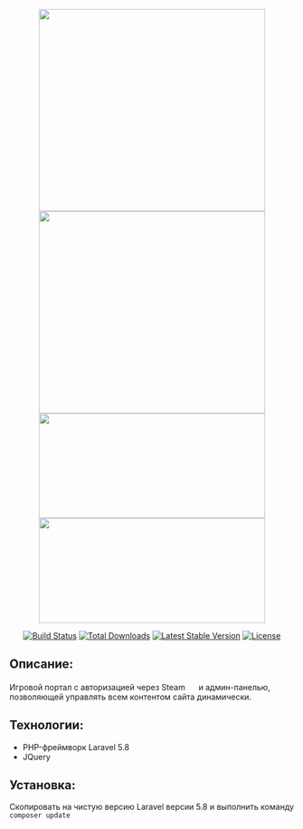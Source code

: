 <p align="center">
    <img src="https://lee-web.online/public/assets/promo_github/index2.jpg" width="400" height="357">
        <img src="https://lee-web.online/public/assets/promo_github/video2.jpg" width="400" height="357">
    <img src="https://lee-web.online/public/assets/promo_github/profile2.jpg" width="400" height="185">
    <img src="https://lee-web.online/public/assets/promo_github/slider2.jpg" width="400" height="185">
</p>

<p align="center">
<a href="https://travis-ci.org/laravel/framework"><img src="https://travis-ci.org/laravel/framework.svg" alt="Build Status"></a>
<a href="https://packagist.org/packages/laravel/framework"><img src="https://poser.pugx.org/laravel/framework/d/total.svg" alt="Total Downloads"></a>
<a href="https://packagist.org/packages/laravel/framework"><img src="https://poser.pugx.org/laravel/framework/v/stable.svg" alt="Latest Stable Version"></a>
<a href="https://packagist.org/packages/laravel/framework"><img src="https://poser.pugx.org/laravel/framework/license.svg" alt="License"></a>
</p>

## Описание:
Игровой портал с авторизацией через Steam <a href="https://store.steampowered.com"><img src="https://upload.wikimedia.org/wikipedia/commons/thumb/8/83/Steam_icon_logo.svg/1200px-Steam_icon_logo.svg.png" width="16" height="16"></a> и админ-панелью, позволяющей управлять всем контентом сайта динамически.

## Технологии:
<ul>
<li>PHP-фреймворк Laravel 5.8</li>
<li>JQuery</li>
</ul>

## Установка:
Скопировать на чистую версию Laravel версии 5.8 и выполнить команду `composer update`
